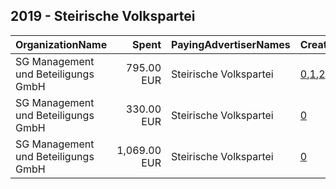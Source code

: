 ## 2019 - Steirische Volkspartei 
|OrganizationName|Spent|PayingAdvertiserNames|CreativeUrls|Impressions|Genders|AgeBrackets|CountryCodes|BillingAddresses|CandidateBallotInformation|
|:---|---:|:---|:---|---:|:---|:---|:---|:---|:---|
|SG Management und Beteiligungs GmbH|795.00 EUR|Steirische Volkspartei|[0](https://www.snap.com/political-ads/asset/b6e57b12784d70cd64ae2c3f7ea94b51c4b1d9f0d2f6f41b98cc9e03c127cb92?mediaType=mp4),[1](https://www.snap.com/political-ads/asset/cd2113d9c14665c4fa820402741a9b80d26ed5de0b7b516d17292e9ad405e720?mediaType=mp4),[2](https://www.snap.com/political-ads/asset/aaeeac8d35109f390d6b51b13c3b381611254a518eab7843da5dea3fe3f0708e?mediaType=mp4)|627,777||21-|austria|AT|Hermann Schuetzenhoefer|
|SG Management und Beteiligungs GmbH|330.00 EUR|Steirische Volkspartei|[0](https://www.snap.com/political-ads/asset/22606865e97285a7a275c6b03bf4e2ea5ff9434589579dda08e7f078788c35d1?mediaType=mp4)|423,880||20-|austria|AT|Hermann Schuetzenhoefer|
|SG Management und Beteiligungs GmbH|1,069.00 EUR|Steirische Volkspartei|[0](https://www.snap.com/political-ads/asset/de2d4df77d34e38ac3b44760bc6c1d3c058e3b9e30c507b1717e123f37b54592?mediaType=mp4)|1,109,928||20-|austria|AT|Hermann Schuetzenhoefer|
